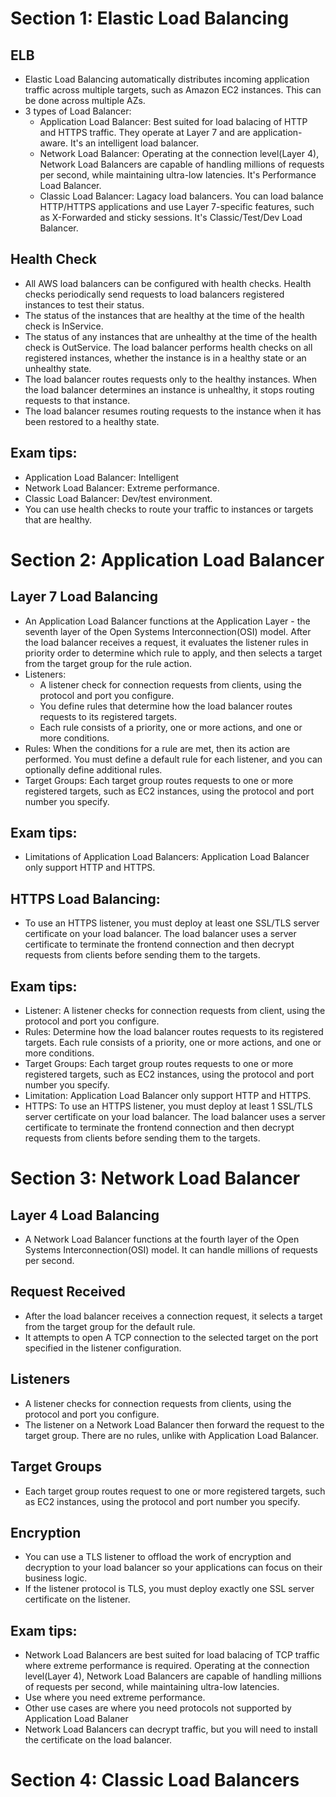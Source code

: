 # Section 1: Elastic Load Balancing
## ELB
- Elastic Load Balancing automatically distributes incoming application traffic across multiple targets, such as Amazon EC2 instances. This can be done across multiple AZs.
- 3 types of Load Balancer:
  - Application Load Balancer: Best suited for load balacing of HTTP and HTTPS traffic. They operate at Layer 7 and are application-aware. It's an intelligent load balancer.
  - Network Load Balancer: Operating at the connection level(Layer 4), Network Load Balancers are capable of handling millions of requests per second, while maintaining ultra-low latencies. It's Performance Load Balancer.
  - Classic Load Balancer: Lagacy load balancers. You can load balance HTTP/HTTPS applications and use Layer 7-specific features, such as X-Forwarded and sticky sessions. It's Classic/Test/Dev Load Balancer.
## Health Check
- All AWS load balancers can be configured with health checks. Health checks periodically send requests to load balancers registered instances to test their status.
- The status of the instances that are healthy at the time of the health check is InService.
- The status of any instances that are unhealthy at the time of the health check is OutService. The load balancer performs health checks on all registered instances, whether the instance is in a healthy state or an unhealthy state.
- The load balancer routes requests only to the healthy instances. When the load balancer determines an instance is unhealthy, it stops routing requests to that instance.
- The load balancer resumes routing requests to the instance when it has been restored to a healthy state.
## Exam tips:
- Application Load Balancer: Intelligent
- Network Load Balancer: Extreme performance.
- Classic Load Balancer: Dev/test environment.
- You can use health checks to route your traffic to instances or targets that are healthy.
# Section 2: Application Load Balancer
## Layer 7 Load Balancing
- An Application Load Balancer functions at the Application Layer - the seventh layer of the Open Systems Interconnection(OSI) model. After the load balancer receives a request, it evaluates the listener rules in priority order to determine which rule to apply, and then selects a target from the target group for the rule action.
- Listeners: 
  - A listener check for connection requests from clients, using the protocol and port you configure.
  - You define rules that determine how the load balancer routes requests to its registered targets.
  - Each rule consists of a priority, one or more actions, and one or more conditions.
- Rules: When the conditions for a rule are met, then its action are performed. You must define a default rule for each listener, and you can optionally define additional rules.
- Target Groups: Each target group routes requests to one or more registered targets, such as EC2 instances, using the protocol and port number you specify.
## Exam tips:
- Limitations of Application Load Balancers: Application Load Balancer only support HTTP and HTTPS.
## HTTPS Load Balancing:
- To use an HTTPS listener, you must deploy at least one SSL/TLS server certificate on your load balancer. The load balancer uses a server certificate to terminate the frontend connection and then decrypt requests from clients before sending them to the targets.
## Exam tips:
- Listener: A listener checks for connection requests from client, using the protocol and port you configure.
- Rules: Determine how the load balancer routes requests to its registered targets. Each rule consists of a priority, one or more actions, and one or more conditions.
- Target Groups: Each target group routes requests to one or more registered targets, such as EC2 instances, using the protocol and port number you specify.
- Limitation: Application Load Balancer only support HTTP and HTTPS.
- HTTPS: To use an HTTPS listener, you must deploy at least 1 SSL/TLS server certificate on your load balancer. The load balancer uses a server certificate to terminate the frontend connection and then decrypt requests from clients before sending them to the targets.
# Section 3: Network Load Balancer
## Layer 4 Load Balancing
- A Network Load Balancer functions at the fourth layer of the Open Systems Interconnection(OSI) model. It can handle millions of requests per second.
## Request Received
- After the load balancer receives a connection request, it selects a target from the target group for the default rule.
- It attempts to open A TCP connection to the selected target on the port specified in the listener configuration.
## Listeners
- A listener checks for connection requests from clients, using the protocol and port you configure.
- The listener on a Network Load Balancer then forward the request to the target group. There are no rules, unlike with Application Load Balancer.
## Target Groups
- Each target group routes request to one or more registered targets, such as EC2 instances, using the protocol and port number you specify.
## Encryption
- You can use a TLS listener to offload the work of encryption and decryption to your load balancer so your applications can focus on their business logic.
- If the listener protocol is TLS, you must deploy exactly one SSL server certificate on the listener.
## Exam tips:
- Network Load Balancers are best suited for load balacing of TCP traffic where extreme performance is required. Operating at the connection level(Layer 4), Network Load Balancers are capable of handling millions of requests per second, while maintaining ultra-low latencies.
- Use where you need extreme performance.
- Other use cases are where you need protocols not supported by Application Load Balaner
- Network Load Balancers can decrypt traffic, but you will need to install the certificate on the load balancer.
# Section 4: Classic Load Balancers

